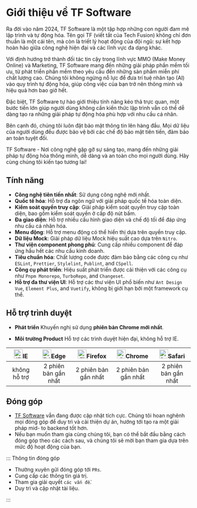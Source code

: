 # Giới thiệu về TF Software

Ra đời vào năm 2024, TF Software là một tập hợp những con người đam mê lập trình và tự động hóa. Tên gọi TF (viết tắt của Tech Fusion) không chỉ đơn thuần là một cái tên, mà còn là triết lý hoạt động của đội ngũ: sự kết hợp hoàn hảo giữa công nghệ hiện đại và các lĩnh vực đa dạng khác.

Với định hướng trở thành đối tác tin cậy trong lĩnh vực MMO (Make Money Online) và Marketing, TF Software mang đến những giải pháp phần mềm tối ưu, từ phát triển phần mềm theo yêu cầu đến những sản phẩm miễn phí chất lượng cao. Chúng tôi không ngừng nỗ lực để đưa trí tuệ nhân tạo (AI) vào quy trình tự động hóa, giúp công việc của bạn trở nên thông minh và hiệu quả hơn bao giờ hết.

Đặc biệt, TF Software tự hào giới thiệu tính năng kéo thả trực quan, một bước tiến lớn giúp người dùng không cần kiến thức lập trình vẫn có thể dễ dàng tạo ra những giải pháp tự động hóa phù hợp với nhu cầu cá nhân.

Bên cạnh đó, chúng tôi luôn đặt bảo mật thông tin lên hàng đầu. Mọi dữ liệu của người dùng đều được bảo vệ bởi các chế độ bảo mật tiên tiến, đảm bảo an toàn tuyệt đối.

TF Software - Nơi công nghệ gặp gỡ sự sáng tạo, mang đến những giải pháp tự động hóa thông minh, dễ dàng và an toàn cho mọi người dùng. Hãy cùng chúng tôi kiến tạo tương lai!

## Tính năng

- **Công nghệ tiên tiến nhất**: Sử dụng công nghệ mới nhất.
- **Quốc tế hóa**: Hỗ trợ đa ngôn ngữ với giải pháp quốc tế hóa toàn diện.
- **Kiểm soát quyền truy cập**: Giải pháp kiểm soát quyền truy cập toàn diện, bao gồm kiểm soát quyền ở cấp độ nút bấm.
- **Đa giao diện**: Hỗ trợ nhiều cấu hình giao diện và chế độ tối để đáp ứng nhu cầu cá nhân hóa.
- **Menu động**: Hỗ trợ menu động có thể hiển thị dựa trên quyền truy cập.
- **Dữ liệu Mock**: Giải pháp dữ liệu Mock hiệu suất cao dựa trên `Nitro`.
- **Thư viện component phong phú**: Cung cấp nhiều component để đáp ứng hầu hết các nhu cầu kinh doanh.
- **Tiêu chuẩn hóa**: Chất lượng code được đảm bảo bằng các công cụ như `ESLint`, `Prettier`, `Stylelint`, `Publint`, and `CSpell`.
- **Công cụ phát triển**: Hiệu suất phát triển được cải thiện với các công cụ như `Pnpm Monorepo`, `TurboRepo`, and `Changeset`.
- **Hỗ trợ đa thư viện UI**: Hỗ trợ các thư viện UI phổ biến như `Ant Design Vue`, `Element Plus`, and `Vuetify`, không bị giới hạn bởi một framework cụ thể.

## Hỗ trợ trình duyệt

- **Phát triển** Khuyến nghị sử dụng **phiên bản Chrome mới nhất**.

- **Môi trường Product** Hỗ trợ các trình duyệt hiện đại, không hỗ trợ IE.

| [<img src="https://raw.githubusercontent.com/alrra/browser-logos/master/src/archive/internet-explorer_9-11/internet-explorer_9-11_48x48.png" alt="IE" width="24px" height="24px"  />](http://godban.github.io/browsers-support-badges/)IE | [<img src="https://raw.githubusercontent.com/alrra/browser-logos/master/src/edge/edge_48x48.png" alt=" Edge" width="24px" height="24px" />](http://godban.github.io/browsers-support-badges/)Edge | [<img src="https://raw.githubusercontent.com/alrra/browser-logos/master/src/firefox/firefox_48x48.png" alt="Firefox" width="24px" height="24px" />](http://godban.github.io/browsers-support-badges/)Firefox | [<img src="https://raw.githubusercontent.com/alrra/browser-logos/master/src/chrome/chrome_48x48.png" alt="Chrome" width="24px" height="24px" />](http://godban.github.io/browsers-support-badges/)Chrome | [<img src="https://raw.githubusercontent.com/alrra/browser-logos/master/src/safari/safari_48x48.png" alt="Safari" width="24px" height="24px" />](http://godban.github.io/browsers-support-badges/)Safari |
| :-: | :-: | :-: | :-: | :-: |
| không hỗ trợ | 2 phiên bản gần nhất | 2 phiên bản gần nhất | 2 phiên bản gần nhất | 2 phiên bản gần nhất |

## Đóng góp

- [TF Software](https://github.com/tuquet/navigo/releases) vẫn đang được cập nhật tích cực. Chúng tôi hoan nghênh mọi đóng góp để duy trì và cải thiện dự án, hướng tới tạo ra một giải pháp mid- to backend tốt hơn.
- Nếu bạn muốn tham gia cùng chúng tôi, bạn có thể bắt đầu bằng cách đóng góp theo các cách sau, và chúng tôi sẽ mời bạn tham gia dựa trên mức độ hoạt động của bạn.

::: Thông tin đóng góp

- Thường xuyên gửi đóng góp tới `PRs`.
- Cung cấp các thông tin giá trị.
- Tham gia giải quyết `các vấn đề`.
- Duy trì và cập nhật tài liệu.

:::
